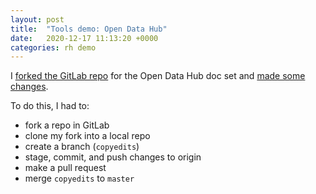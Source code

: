 ```yaml
---
layout: post
title:  "Tools demo: Open Data Hub"
date:   2020-12-17 11:13:20 +0000
categories: rh demo
---
```


I [forked the GitLab repo](https://gitlab.com/ctauchen/opendatahub.io) for the Open Data Hub doc set and [made some changes](https://gitlab.com/ctauchen/opendatahub.io/-/commit/bdffa92b309a8757f15d5ba5d38d953de2f138d0).

To do this, I had to:

* fork a repo in GitLab
* clone my fork into a local repo
* create a branch (`copyedits`)
* stage, commit, and push changes to origin
* make a pull request
* merge `copyedits` to `master`



